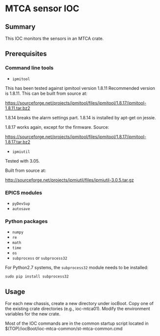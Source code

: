 # MTCA sensor IOC

## Summary 

This IOC monitors the sensors in an MTCA crate.

## Prerequisites

### Command line tools
- ``ipmitool`` 

This has been tested against ipmitool version 1.8.11 Recommended version is
1.8.11. This can be built from source at:

https://sourceforge.net/projects/ipmitool/files/ipmitool/1.8.17/ipmitool-1.8.11.tar.bz2

1.8.14 breaks the alarm settings part. 1.8.14 is installed by apt-get on
jessie.

1.8.17 works again, except for the firmware. Source:

https://sourceforge.net/projects/ipmitool/files/ipmitool/1.8.17/ipmitool-1.8.17.tar.bz2

- ``ipmiutil``

Tested with 3.05.

Built from source at:

http://sourceforge.net/projects/ipmiutil/files/ipmiutil-3.0.5.tar.gz

### EPICS modules

- ``pyDevSup`` 
- ``autosave``

### Python packages
- ``numpy``
- ``re``
- ``math``
- ``time``
- ``os``
- ``subprocess`` or ``subprocess32``

For Python2.7 systems, the ``subprocess32`` module needs to be installed:

``sudo pip install subprocess32``

## Usage

For each new chassis, create a new directory under iocBoot. Copy one of the
existing crate directories (e.g., ioc-mtca01). Modify the environment variables
for the new crate. 

Most of the IOC commands are in the common startup script located in
$(TOP)/iocBoot/ioc-mtca-common/st-mtca-common.cmd





